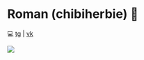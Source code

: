 # Roman (chibiherbie) 👋

💻 [tg](https://t.me/bekker_roman_a) | [vk](https://vk.com/bekker.roman)

![](https://github-readme-stats.vercel.app/api?username=chibiherbie&show_icons=true&theme=vue-dark&hide_title=true)
